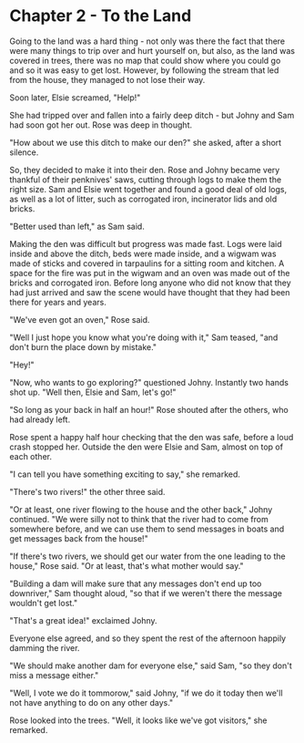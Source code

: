 # Chapter 2 - To the Land

Going to the land was a hard thing - not only was there the fact that there were many things to trip over and hurt yourself on, but also, as the land was covered in trees, there was no map that could show where you could go and so it was easy to get lost. However, by following the stream that led from the house, they managed to not lose their way.

Soon later, Elsie screamed, "Help!"

She had tripped over and fallen into a fairly deep ditch - but Johny and Sam had soon got her out. Rose was deep in thought.

"How about we use this ditch to make our den?" she asked, after a short silence.

So, they decided to make it into their den. Rose and Johny became very thankful of their penknives' saws, cutting through logs to make them the right size. Sam and Elsie went together and found a good deal of old logs, as well as a lot of litter, such as corrogated iron, incinerator lids and old bricks.

"Better used than left," as Sam said.

Making the den was difficult but progress was made fast. Logs were laid inside and above the ditch, beds were made inside, and a wigwam was made of sticks and covered in tarpaulins for a sitting room and kitchen. A space for the fire was put in the wigwam and an oven was made out of the bricks and corrogated iron. Before long anyone who did not know that they had just arrived and saw the scene would have thought that they had been there for years and years.

"We've even got an oven," Rose said.

"Well I just hope you know what you're doing with it," Sam teased, "and don't burn the place down by mistake."

"Hey!"

"Now, who wants to go exploring?" questioned Johny. Instantly two hands shot up. "Well then, Elsie and Sam, let's go!"

"So long as your back in half an hour!" Rose shouted after the others, who had already left.

Rose spent a happy half hour checking that the den was safe, before a loud crash stopped her. Outside the den were Elsie and Sam, almost on top of each other.

"I can tell you have something exciting to say," she remarked.

"There's two rivers!" the other three said.

"Or at least, one river flowing to the house and the other back," Johny continued. "We were silly not to think that the river had to come from somewhere before, and we can use them to send messages in boats and get messages back from the house!"

"If there's two rivers, we should get our water from the one leading to the house," Rose said. "Or at least, that's what mother would say."

"Building a dam will make sure that any messages don't end up too downriver," Sam thought aloud, "so that if we weren't there the message wouldn't get lost."

"That's a great idea!" exclaimed Johny.

Everyone else agreed, and so they spent the rest of the afternoon happily damming the river.

"We should make another dam for everyone else," said Sam, "so they don't miss a message either."

"Well, I vote we do it tommorow," said Johny, "if we do it today then we'll not have anything to do on any other days."

Rose looked into the trees. "Well, it looks like we've got visitors," she remarked.
